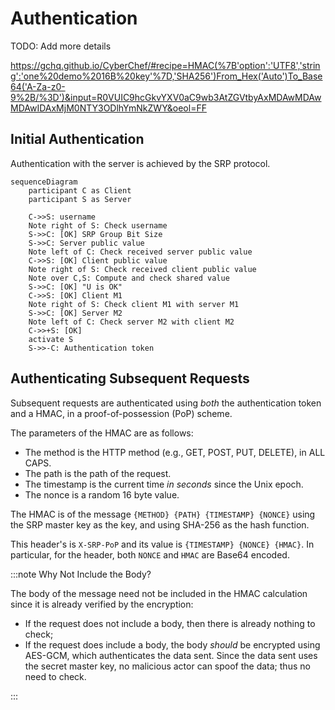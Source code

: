 # Authentication

TODO: Add more details

https://gchq.github.io/CyberChef/#recipe=HMAC(%7B'option':'UTF8','string':'one%20demo%2016B%20key'%7D,'SHA256')From_Hex('Auto')To_Base64('A-Za-z0-9%2B/%3D')&input=R0VUIC9hcGkvYXV0aC9wb3AtZGVtbyAxMDAwMDAwMDAwIDAxMjM0NTY3ODlhYmNkZWY&oeol=FF

## Initial Authentication

Authentication with the server is achieved by the SRP protocol.

```mermaid
sequenceDiagram
    participant C as Client
    participant S as Server

    C->>S: username
    Note right of S: Check username
    S->>C: [OK] SRP Group Bit Size
    S->>C: Server public value
    Note left of C: Check received server public value
    C->>S: [OK] Client public value
    Note right of S: Check received client public value
    Note over C,S: Compute and check shared value
    S->>C: [OK] "U is OK"
    C->>S: [OK] Client M1
    Note right of S: Check client M1 with server M1
    S->>C: [OK] Server M2
    Note left of C: Check server M2 with client M2
    C->>+S: [OK]
    activate S
    S->>-C: Authentication token
```

## Authenticating Subsequent Requests

Subsequent requests are authenticated using _both_ the authentication token and a HMAC, in a proof-of-possession (PoP) scheme.

The parameters of the HMAC are as follows:

- The method is the HTTP method (e.g., GET, POST, PUT, DELETE), in ALL CAPS.
- The path is the path of the request.
- The timestamp is the current time _in seconds_ since the Unix epoch.
- The nonce is a random 16 byte value.

The HMAC is of the message `{METHOD} {PATH} {TIMESTAMP} {NONCE}` using the SRP master key as the key, and using SHA-256 as the hash function.

This header's is `X-SRP-PoP` and its value is `{TIMESTAMP} {NONCE} {HMAC}`. In particular, for the header, both `NONCE` and `HMAC` are Base64 encoded.

:::note Why Not Include the Body?

The body of the message need not be included in the HMAC calculation since it is already verified by the encryption:

- If the request does not include a body, then there is already nothing to check;
- If the request does include a body, the body _should_ be encrypted using AES-GCM, which authenticates the data sent. Since the data sent uses the secret master key, no malicious actor can spoof the data; thus no need to check.

:::

